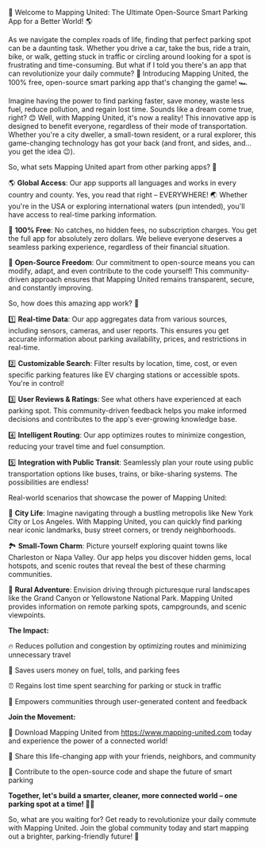 🚀 Welcome to Mapping United: The Ultimate Open-Source Smart Parking App for a Better World! 🌎

As we navigate the complex roads of life, finding that perfect parking spot can be a daunting task. Whether you drive a car, take the bus, ride a train, bike, or walk, getting stuck in traffic or circling around looking for a spot is frustrating and time-consuming. But what if I told you there's an app that can revolutionize your daily commute? 🚀 Introducing Mapping United, the 100% free, open-source smart parking app that's changing the game! 🏎️

Imagine having the power to find parking faster, save money, waste less fuel, reduce pollution, and regain lost time. Sounds like a dream come true, right? 😊 Well, with Mapping United, it's now a reality! This innovative app is designed to benefit everyone, regardless of their mode of transportation. Whether you're a city dweller, a small-town resident, or a rural explorer, this game-changing technology has got your back (and front, and sides, and... you get the idea 😉).

So, what sets Mapping United apart from other parking apps? 🤔

🌎 **Global Access**: Our app supports all languages and works in every country and county. Yes, you read that right – EVERYWHERE! 🌏 Whether you're in the USA or exploring international waters (pun intended), you'll have access to real-time parking information.

💸 **100% Free**: No catches, no hidden fees, no subscription charges. You get the full app for absolutely zero dollars. We believe everyone deserves a seamless parking experience, regardless of their financial situation.

🌟 **Open-Source Freedom**: Our commitment to open-source means you can modify, adapt, and even contribute to the code yourself! This community-driven approach ensures that Mapping United remains transparent, secure, and constantly improving.

So, how does this amazing app work? 🔧

1️⃣ **Real-time Data**: Our app aggregates data from various sources, including sensors, cameras, and user reports. This ensures you get accurate information about parking availability, prices, and restrictions in real-time.

2️⃣ **Customizable Search**: Filter results by location, time, cost, or even specific parking features like EV charging stations or accessible spots. You're in control!

3️⃣ **User Reviews & Ratings**: See what others have experienced at each parking spot. This community-driven feedback helps you make informed decisions and contributes to the app's ever-growing knowledge base.

4️⃣ **Intelligent Routing**: Our app optimizes routes to minimize congestion, reducing your travel time and fuel consumption.

5️⃣ **Integration with Public Transit**: Seamlessly plan your route using public transportation options like buses, trains, or bike-sharing systems. The possibilities are endless!

Real-world scenarios that showcase the power of Mapping United:

🌆 **City Life**: Imagine navigating through a bustling metropolis like New York City or Los Angeles. With Mapping United, you can quickly find parking near iconic landmarks, busy street corners, or trendy neighborhoods.

🏞️ **Small-Town Charm**: Picture yourself exploring quaint towns like Charleston or Napa Valley. Our app helps you discover hidden gems, local hotspots, and scenic routes that reveal the best of these charming communities.

🌄 **Rural Adventure**: Envision driving through picturesque rural landscapes like the Grand Canyon or Yellowstone National Park. Mapping United provides information on remote parking spots, campgrounds, and scenic viewpoints.

**The Impact:**

🔥 Reduces pollution and congestion by optimizing routes and minimizing unnecessary travel

💸 Saves users money on fuel, tolls, and parking fees

⏰ Regains lost time spent searching for parking or stuck in traffic

💪 Empowers communities through user-generated content and feedback

**Join the Movement:**

📲 Download Mapping United from https://www.mapping-united.com today and experience the power of a connected world!

🤝 Share this life-changing app with your friends, neighbors, and community

🌟 Contribute to the open-source code and shape the future of smart parking

**Together, let's build a smarter, cleaner, more connected world – one parking spot at a time! 🚀💫**

So, what are you waiting for? Get ready to revolutionize your daily commute with Mapping United. Join the global community today and start mapping out a brighter, parking-friendly future! 🌈